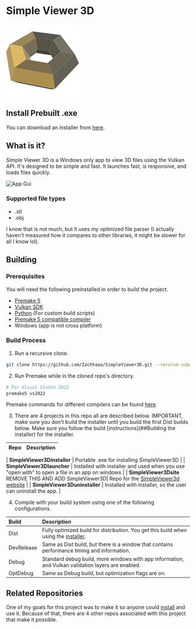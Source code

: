 # Simple Viewer 3D

![Logo](SimpleViewer3D/Logo.svg)

## Install Prebuilt .exe

You can download an installer from [here](https://simpleviewer3d.netlify.app/). 

## What is it?

Simple Viewer 3D is a Windows only app to view 3D files using the Vulkan API. It's designed to be simple and fast. 
It launches fast, is responsive, and loads files quickly. 

![App Gui](https://simpleviewer3d.netlify.app/SV3Dexample.png)

### Supported file types
 - .stl
 - .obj

I know that is not much, but it uses my optimized file parser (I actually haven't measured how it compares to other libraries, it might be slower for all I know lol). 

## Building
### Prerequisites
You will need the following preinstalled in order to build the project.

 - [Premake 5](https://premake.github.io/)
 - [Vulkan SDK](https://vulkan.lunarg.com/)
 - [Python](https://www.python.org/) (For custom build scripts)
 - [Premake 5 compatible compiler](https://premake.github.io/docs/Using-Premake)
 - Windows (app is not cross platform)

### Build Process

1. Run a recursive clone. 
```bash
git clone https://github.com/Zachhaaa/SimpleViewer3D.git --recurse-submodules
```
2. Run Premake while in the cloned repo's directory.
```bash
# For Visual Studio 2022
premake5 vs2022
```
Premake commands for different compilers can be found [here](https://premake.github.io/docs/Using-Premake).

3. There are 4 projects in this repo all are described below. IMPORTANT, make sure you don't build the installer until you build the first Dist builds below. Make sure you follow the build [instructions](##Building the installer) for the installer.

 | Repo | Description |
|:------|:--------------------------------------------|

| __SimpleViewer3Dinstaller__  | Portable .exe for installing SimpleViewer3D |
| __SimpleViewer3Dlauncher__ | Installed with installer and used when you use "open with" to open a file in an app on windows |
| __SimpleViewer3Dsite__ REMOVE THIS AND ADD SimpleViewer3D| Repo for the [SimpleViewer3d website](https://simpleviewer3d.netlify.app/) |
| __SimpleViewer3Duninstaller__ | Installed with installer, so the user can uninstall the app.   |

4. Compile with your build system using one of the following configurations. 

| Build | Description |
|:------|:--------------------------------------------|
| Dist | Fully optimized build for distribution. You get this build when using the [installer](https://github.com/Zachhaaa/SimpleViewer3Dinstaller). |
| DevRelease |Same as Dist build, but there is a window that contains performance timing and information. |
| Debug | Standard debug build, more windows with app information, and Vulkan validation layers are enabled. |
| OptDebug | Same as Debug build, but optimization flags are on.  |

## Related Repositories 

One of my goals for this project was to make it so anyone could [install](https://simpleviewer3d.netlify.app/) and use it.
Because of that, there are 4 other repos associated with this project that make it possible.

